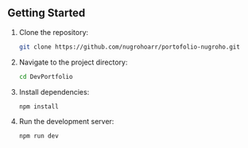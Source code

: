 
## Getting Started

1. Clone the repository:
    ```bash
    git clone https://github.com/nugrohoarr/portofolio-nugroho.git
    ```
2. Navigate to the project directory:
    ```bash
    cd DevPortfolio
    ```
3. Install dependencies:
    ```bash
    npm install
    ```
4. Run the development server:
    ```bash
    npm run dev
    ```
